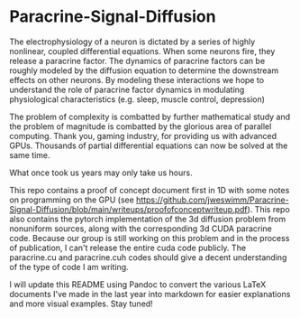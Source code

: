 # Paracrine-Signal-Diffusion
The electrophysiology of a neuron is dictated by a series of highly nonlinear, coupled differential equations. When some neurons fire, they release a paracrine factor. The dynamics of paracrine factors can be roughly modeled by the diffusion equation to determine the downstream effects on other neurons. By modeling these interactions we hope to understand the role of paracrine factor dynamics in modulating physiological characteristics (e.g. sleep, muscle control, depression) 

The problem of complexity is combatted by further mathematical study and the problem of magnitude is combatted by the glorious area of parallel computing. Thank you, gaming industry, for providing us with advanced GPUs. Thousands of partial differential equations can now be solved at the same time. 

What once took us years may only take us hours. 

This repo contains a proof of concept document first in 1D with some notes on programming on the GPU (see https://github.com/jweswimm/Paracrine-Signal-Diffusion/blob/main/writeups/proofofconceptwriteup.pdf). This repo also contains the pytorch implementation of the 3d diffusion problem from nonuniform sources, along with the corresponding 3d CUDA paracrine code. Because our group is still working on this problem and in the process of publication, I can't release the entire cuda code publicly. The paracrine.cu and paracrine.cuh codes should give a decent understanding of the type of code I am writing. 

I will update this README using Pandoc to convert the various LaTeX documents I've made in the last year into markdown for easier explanations and more visual examples. Stay tuned!
